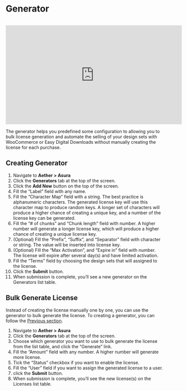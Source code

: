 # Generator

<br>
<iframe loading="lazy" width="560" height="315" src="https://www.youtube.com/embed/lomSCrw4Pyc" title="YouTube video player" frameborder="0" allow="accelerometer; autoplay; clipboard-write; encrypted-media; gyroscope; picture-in-picture" allowfullscreen></iframe>

The generator helps you predefined some configuration to allowing you to bulk license generation and automate the selling of your design sets with WooCommerce or Easy Digital Downloads without manually creating the license for each purchase.


## Creating Generator

1. Navigate to **Aether > Asura**
2. Click the **Generators** tab at the top of the screen.
3. Click the **Add New** button on the top of the screen.
4. Fill the “Label” field with any name.
5. Fill the “Character Map” field with a string. The best practice is alphanumeric characters. The generated license key will use this character map to produce random keys. A longer set of characters will produce a higher chance of creating a unique key, and a number of the license key can be generated.
6. Fill the “# of chunks” and “Chunk length” field with number. A higher number will generate a longer license key, which will produce a higher chance of creating a unique license key.
7. (Optional) Fill the “Prefix”, “Suffix”, and “Separator” field with character or string. The value will be inserted into license key.
8. (Optional) Fill the “Max Activation”, and “Expire in” field with number. The license will expire after several day(s) and have limited activation.
9. Fill the “Terms” field by choosing the design sets that will assigned to the license.
10. Click the **Submit** button.
11. When submission is complete, you’ll see a new generator on the Generators list table.


## Bulk Generate License

Instead of creating the license manually one by one, you can use the generator to bulk generate the license. To creating a generator, you can follow the [Previous section](#creating-generator).

1. Navigate to **Aether > Asura**
2. Click the **Generators** tab at the top of the screen.
3. Choose which generator you want to use to bulk generate the license from the list table, and click the “Generate” link.
4. Fill the “Amount” field with any number. A higher number will generate more license.
5. Tick the “Status” checkbox if you want to enable the license.
6. Fill the “User” field if you want to assign the generated license to a user.
7. click the **Submit** button.
8. When submission is complete, you’ll see the new license(s) on the Licenses list table.